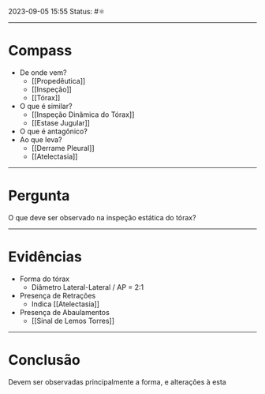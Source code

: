 2023-09-05 15:55
Status: #⚛ 

---
# Compass
- De onde vem?
	- [[Propedêutica]]
	- [[Inspeção]]
	- [[Tórax]]
- O que é similar?
	- [[Inspeção Dinâmica do Tórax]]
	- [[Estase Jugular]]
- O que é antagônico?
- Ao que leva?
	- [[Derrame Pleural]]
	- [[Atelectasia]]
----
# Pergunta
O que deve ser observado na inspeção estática do tórax?

---- 
# Evidências
- Forma do tórax
	- Diâmetro Lateral-Lateral / AP = 2:1
- Presença de Retrações
	- Indica [[Atelectasia]]
- Presença de Abaulamentos
	- [[Sinal de Lemos Torres]]
----  
# Conclusão
Devem ser observadas principalmente a forma, e alterações à esta